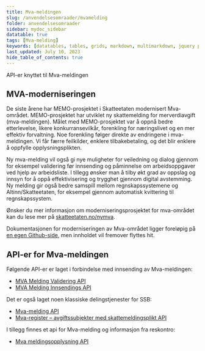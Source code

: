 ```yaml
---
title: Mva-meldingen
slug: /anvendelsesomraader/mvamelding
folder: anvendelsesomraader
sidebar: mydoc_sidebar
datatable: true
tags: [Mva-melding]
keywords: [datatables, tables, grids, markdown, multimarkdown, jquery plugins]
last_updated: July 10, 2023
hide_table_of_contents: true
---
```

<summary>API-er knyttet til Mva-meldingen</summary>

## MVA-moderniseringen
De siste årene har MEMO-prosjektet i Skatteetaten modernisert Mva-området. MEMO-prosjektet har utviklet ny skattemelding for merverdiavgift (mva-meldingen). Målet med MEMO-prosjektet var å oppnå bedre etterlevelse, likere konkurransevilkår, forenkling for næringslivet og en mer effektiv forvaltning. Noe forenkling følger direkte av endringene i mva-meldingen. Vi får færre feilkilder, enklere tilbakebetaling, og det blir enklere å oppfylle opplysningsplikten.

Ny mva-melding vil også gi nye muligheter for veiledning og dialog gjennom for eksempel validering før innsending og påminnelse om arbeidsoppgaver ved hjelp av arbeidsliste. I tillegg ønsker man å tilby økt grad av oppslag og innsyn for å oppå effektivisering og trygghet gjennom digital avstemming. Ny melding gir også bedre samspill mellom regnskapssystemene og Altinn/Skatteetaten, for eksempel gjennom automatisk kvittering til regnskapssystem.

Ønsker du mer informasjon om moderniseringsprosjektet for mva-området kan du lese mer på [skatteetaten.no/nymva](https://www.skatteetaten.no/bedrift-og-organisasjon/avgifter/mva/).

Dokumentasjonen for moderniseringen av Mva-området ligger foreløpig på [en egen Github-side](https://skatteetaten.github.io/mva-meldingen/), men innholdet vil fremover flyttes hit.

## API-er for Mva-meldingen

Følgende API-er er laget i forbindelse med innsending av Mva-meldingen:
* [MVA Melding Validering API](https://skatteetaten.github.io/mva-meldingen/documentation/api/)
* [MVA Melding Innsendings API](https://skatteetaten.github.io/mva-meldingen/documentation/api/)

Det er også laget noen klassiske delingstjenester for SSB:
* [Mva-melding API](../api/mvamelding.md)
* [Mva-register – avgiftssubjekter med skattemeldingsplikt API](../api/mvaregisteravgiftssubjekt.md)

I tillegg finnes et api for Mva-melding og informasjon fra reskontro:
* [Mva meldingsopplysning API](../api/mva_meldingsopplysning.md)
